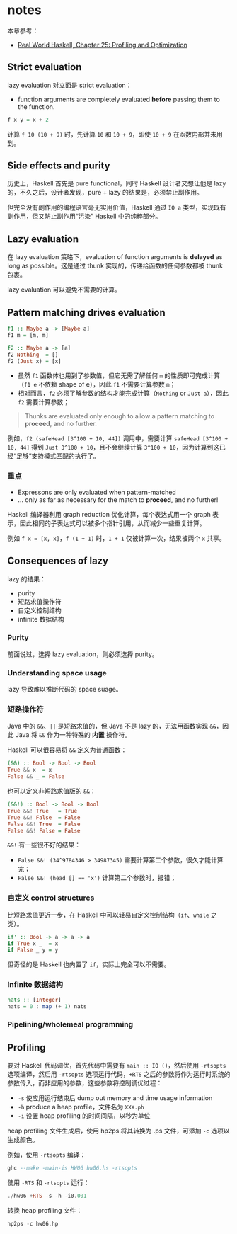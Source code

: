 # notes

本章参考：

* [Real World Haskell, Chapter 25: Profiling and Optimization](http://book.realworldhaskell.org/read/profiling-and-optimization.html)

## Strict evaluation

lazy evaluation 对立面是 strict evaluation：

* function arguments are completely evaluated **before** passing them to the function.

```Haskell
f x y = x + 2
```

计算 `f 10 (10 + 9)` 时，先计算 `10` 和 `10 + 9`，即使 `10 + 9` 在函数内部并未用到。

## Side effects and purity

历史上，Haskell 首先是 pure functional，同时 Haskell 设计者又想让他是 lazy 的，不久之后，设计者发现，pure + lazy 的结果是，必须禁止副作用。

但完全没有副作用的编程语言毫无实用价值，Haskell 通过 `IO a` 类型，实现既有副作用，但又防止副作用“污染” Haskell 中的纯粹部分。

## Lazy evaluation

在 lazy evaluation 策略下，evaluation of function arguments is **delayed** as long as possible。这是通过 thunk 实现的，传递给函数的任何参数都被 thunk 包裹。

lazy evaluation 可以避免不需要的计算。

## Pattern matching drives evaluation

```Haskell
f1 :: Maybe a -> [Maybe a]
f1 m = [m, m]

f2 :: Maybe a -> [a]
f2 Nothing  = []
f2 (Just x) = [x]
```

* 虽然 `f1` 函数体也用到了参数值，但它无需了解任何 `m` 的性质即可完成计算（`f1 e` 不依赖 shape of e），因此 `f1` 不需要计算参数 `m`；
* 相对而言，`f2` 必须了解参数的结构才能完成计算（`Nothing` or `Just a`），因此 `f2` 需要计算参数；

>Thunks are evaluated only enough to allow a pattern matching to **proceed**, and no further.

例如，`f2 (safeHead [3^100 + 10, 44])` 调用中，需要计算 `safeHead [3^100 + 10, 44]` 得到 `Just 3^100 + 10`，且不会继续计算 `3^100 + 10`，因为计算到这已经“足够”支持模式匹配的执行了。

### 重点

* Expressons are only evaluated when pattern-matched
* ... only as far as necessary for the match to **proceed**, and no further!

Haskell 编译器利用 graph reduction 优化计算，每个表达式用一个 graph 表示，因此相同的子表达式可以被多个指针引用，从而减少一些重复计算。

例如 `f x = [x, x]`，`f (1 + 1)` 时，`1 + 1` 仅被计算一次，结果被两个 `x` 共享。

## Consequences of lazy

lazy 的结果：

* purity
* 短路求值操作符
* 自定义控制结构
* infinite 数据结构

### Purity

前面说过，选择 lazy evaluation，则必须选择 purity。

### Understanding space usage

lazy 导致难以推断代码的 space suage。

### 短路操作符

Java 中的 `&&`、`||` 是短路求值的，但 Java 不是 lazy 的，无法用函数实现 `&&`，因此 Java 将 `&&` 作为一种特殊的 **内置** 操作符。

Haskell 可以很容易将 `&&` 定义为普通函数：

```Haskell
(&&) :: Bool -> Bool -> Bool
True && x  = x
False && _ = False
```

也可以定义非短路求值版的 `&&`：

```Haskell
(&&!) :: Bool -> Bool -> Bool
True &&! True   = True
True &&! False  = False
False &&! True  = False
False &&! False = False
```

`&&!` 有一些很不好的结果：

* `False &&! (34^9784346 > 34987345)` 需要计算第二个参数，很久才能计算完；
* `False &&! (head [] == 'x')` 计算第二个参数时，报错；

### 自定义 control structures

比短路求值更近一步，在 Haskell 中可以轻易自定义控制结构（`if`、`while` 之类）。

```Haskell
if' :: Bool -> a -> a -> a
if True x _  = x
if False _ y = y
```

但奇怪的是 Haskell 也内置了 `if`，实际上完全可以不需要。

### Infinite 数据结构

```Haskell
nats :: [Integer]
nats = 0 : map (+ 1) nats
```

### Pipelining/wholemeal programming

## Profiling

要对 Haskell 代码调优，首先代码中需要有 `main :: IO ()`，然后使用 `-rtsopts` 选项编译，然后用 `-rtsopts` 选项运行代码，`+RTS` 之后的参数将作为运行时系统的参数传入，而非应用的参数，这些参数将控制调优过程：

* `-s` 使应用运行结束后 dump out memory and time usage information
* `-h` produce a heap profile，文件名为 `XXX.ph`
* `-i` 设置 heap profiling 的时间间隔，以秒为单位

heap profiling 文件生成后，使用 hp2ps 将其转换为 .ps 文件，可添加 `-c` 选项以生成颜色。

例如，使用 `-rtsopts` 编译：

```Haskell
ghc --make -main-is HW06 hw06.hs -rtsopts
```

使用 `-RTS` 和 `-rtsopts` 运行：

```Haskell
./hw06 +RTS -s -h -i0.001
```

转换 heap profiling 文件：

```Haskell
hp2ps -c hw06.hp
```
